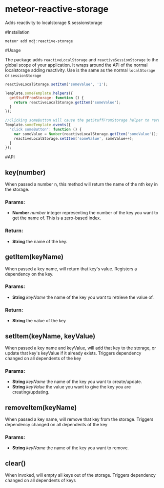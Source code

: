 meteor-reactive-storage
================================

Adds reactivity to localstorage & sessionstorage

#Installation

```
meteor add mdj:reactive-storage
```

#Usage

The package adds ```reactiveLocalStorage``` and ```reactiveSessionStorage``` to the global scope of your application.
It wraps around the API of the normal localstorage adding reactivity. Use is the same as the normal ```localStorage``` or ```sessionStorage```

```js
reactiveLocalStorage.setItem('someValue', '1');

Template.someTemplate.helpers({
  getStuffFromStorage: function () {
    return reactiveLocalStorage.getItem('someValue');
  }
});

//Clicking someButton will cause the getStuffFromStorage helper to rerun
Template.someTemplate.events({
  'click someButton': function () { 
    var someValue = Number(reactiveLocalStorage.getItem('someValue'));
    reactiveLocalStorage.setItem('someValue', someValue++);
  }
});

```

#API

## key(number)

When passed a number n, this method will return the name of the nth key in the storage.

### Params:

* **Number** *number* integer representing the number of the key you want to get the name of. This is a zero-based index.

### Return:

* **String** the name of the key.

## getItem(keyName)

When passed a key name, will return that key's value.
Registers a dependency on the key.

### Params:

* **String** *keyName* the name of the key you want to retrieve the value of.

### Return:

* **String** the value of the key

## setItem(keyName, keyValue)

When passed a key name and keyValue, will add that key to the storage, or update that key's keyValue if it already exists.
Triggers dependency changed on all dependents of the key

### Params:

* **String** *keyName* the name of the key you want to create/update.
* **String** *keyValue* the value you want to give the key you are creating/updating.

## removeItem(keyName)

When passed a key name, will remove that key from the storage.
Triggers dependency changed on all dependents of the key

### Params:

* **String** *keyName* the name of the key you want to remove.

## clear()

When invoked, will empty all keys out of the storage.
Triggers dependency changed on all dependents of keys
